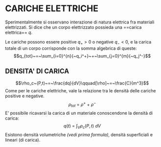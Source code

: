 # CARICHE ELETTRICHE

Sperimentalmente si osservano interazione di natura elettrica fra materiali elettrizzati.
Si dice che un corpo elettrizzato possieda una ==carica elettrica== $q$.

Le cariche possono essere positive $q_+>0$ o negative $q_-<0$, e la carica totale di un corpo corrisponde con la somma algebrica di queste:
$$q_{tot}~=~\sum_{i=0}^{n}{~q_i^+}~+~\sum_{j=0}^{m}{~q_j^-}$$
## DENSITA' DI CARICA
$$\rho_c~(P,t)~=~\frac{dq}{dV}\qquad[\rho]~=~\frac{C}{m^3}$$
Come per le cariche elettriche, vale la relazione tra le densità delle cariche positive e negative.
$$\rho_{tot}~=~\rho^+~+~\rho^-$$
E' possibile ricavarsi la carica di un materiale conoscendone la densità di carica:
$$q(t)~=~\int_V{\rho_c(P,t)~dV}$$
Esistono densità volumetriche _(vedi prima formula)_, densità superficiali e lineari (di carica).